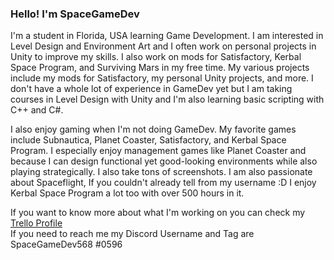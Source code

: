 ### Hello! I'm SpaceGameDev

<!--
**SpaceGameDev568/SpaceGameDev568** is a ✨ _special_ ✨ repository because its `README.md` (this file) appears on your GitHub profile.

Here are some ideas to get you started:

- 🔭 I’m currently working on ...
- 🌱 I’m currently learning ...
- 👯 I’m looking to collaborate on ...
- 🤔 I’m looking for help with ...
- 💬 Ask me about ...
- 📫 How to reach me: ...
- 😄 Pronouns: ...
- ⚡ Fun fact: ...
-->
I'm a student in Florida, USA learning Game Development. I am interested in Level Design and Environment Art and I often work on personal projects in Unity to improve my skills. I also work on mods for Satisfactory, Kerbal Space Program, and Surviving Mars in my free time. My various projects include my mods for Satisfactory, my personal Unity projects, and more. I don't have a whole lot of experience in GameDev yet but I am taking courses in Level Design with Unity and I'm also learning basic scripting with C++ and C#.

I also enjoy gaming when I'm not doing GameDev. My favorite games include Subnautica, Planet Coaster, Satisfactory, and Kerbal Space Program. I especially enjoy management games like Planet Coaster and because I can design functional yet good-looking environments while also playing strategically. I also take tons of screenshots. I am also passionate about Spaceflight, If you couldn't already tell from my username :D I enjoy Kerbal Space Program a lot too with over 500 hours in it.

If you want to know more about what I'm working on you can check my [Trello Profile](https://trello.com/spacegamedev568)<br>
If you need to reach me my Discord Username and Tag are SpaceGameDev568 #0596
